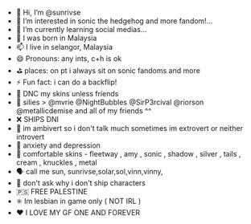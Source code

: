 
- 👋 Hi, I’m @sunrivse
- 👀 I’m interested in sonic the hedgehog and more fandom!...
- 🌱 I’m currently learning social medias...
- 💞️ I was born in Malaysia
- 📫 I live in selangor, Malaysia 
- 😄 Pronouns: any ints, c+h is ok
- ⛳ places: on pt i always sit on sonic fandoms and more
- ⚡ Fun fact: i can do a backflip!
- 🚫 DNC my skins unless friends
- 🎉 silies > @mvrie @NightBubbles @SirP3rcival @riorson @metallicdemise and all of my friends ^^
- ❌ SHIPS DNI
- 🙇 im ambivert so i don't talk much sometimes im extrovert or neither introvert
- 💐 anxiety and depression
- 🌠 comfortable skins - fleetway , amy , sonic , shadow , silver , tails , cream , knuckles , metal
- 🗣️ call me sun, sunrivse,solar,sol,vinn,vinny,
- 🌟 don't ask why i don't ship characters
- 🇵🇸 FREE PALESTINE
- ✳️ Im lesbian in game only ( NOT IRL )
- ❤️ I LOVE MY GF ONE AND FOREVER 

